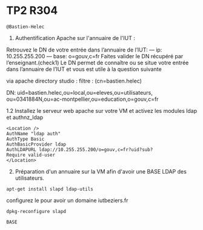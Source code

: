 # TP2 R304 

```
@Bastien-Helec
```


1. Authentification Apache sur l'annuaire de l'IUT :

Retrouvez le DN de votre entrée dans l’annuaire de l’IUT:
— ip: 10.255.255.200
— base: o=gouv,c=fr
Faites valider le DN récupéré par l’enseignant.(check1) Le DN permet de connaître ou se situe votre entrée dans l’annuaire de l’IUT et vous est utile à la question suivante

via apache directory studio :
filtre : (cn=bastien.helec)

DN:
uid=bastien.helec,ou=local,ou=eleves,ou=utilisateurs, ou=0341884N,ou=ac-montpellier,ou=education,o=gouv,c=fr


1.2 Installez le serveur web apache sur votre VM et activez les modules ldap et authnz_ldap

```
<Location />
AuthName "ldap auth"
AuthType Basic
AuthBasicProvider ldap
AuthLDAPURL ldap://10.255.255.200/o=gouv,c=fr?uid?sub?
Require valid-user
</Location>
```

2. Préparation d'un annuaire sur la VM afin d'avoir une BASE LDAP des utilisateurs. 

```
apt-get install slapd ldap-utils
```
configurez le pour avoir un domaine iutbeziers.fr

```
dpkg-reconfigure slapd

BASE 
```